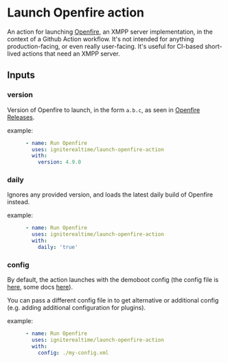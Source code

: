 # Launch Openfire action

An action for launching [Openfire](https://github.com/igniterealtime/Openfire), an XMPP server implementation, in the context of a Github Action workflow. It's not intended for anything production-facing, or even really user-facing. It's useful for CI-based short-lived actions that need an XMPP server.

## Inputs

### version

Version of Openfire to launch, in the form `a.b.c`, as seen in [Openfire Releases](https://github.com/igniterealtime/Openfire/releases).

example:

```yaml
      - name: Run Openfire
        uses: igniterealtime/launch-openfire-action
        with:
          version: 4.9.0
```

### daily

Ignores any provided version, and loads the latest daily build of Openfire instead.

example:

```yaml
      - name: Run Openfire
        uses: igniterealtime/launch-openfire-action
        with:
          daily: 'true'
```

### config

By default, the action launches with the demoboot config (the config file is [here](https://github.com/igniterealtime/Openfire/blob/main/distribution/src/conf/openfire-demoboot.xml), some docs [here](https://download.igniterealtime.org/openfire/docs/latest/documentation/client-minimal-working-example-smack.html#preparations)).

You can pass a different config file in to get alternative or additional config (e.g. adding additional configuration for plugins).

example:

```yaml
      - name: Run Openfire
        uses: igniterealtime/launch-openfire-action
        with:
          config: ./my-config.xml
```
